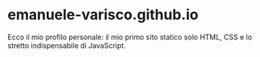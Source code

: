 # emanuele-varisco.github.io 
Ecco il mio profilo personale: il mio primo sito statico solo HTML, CSS e lo stretto indispensabile di JavaScript.


 
